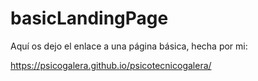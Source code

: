 # basicLandingPage

Aquí os dejo el enlace a una página básica, hecha por mi:

https://psicogalera.github.io/psicotecnicogalera/
